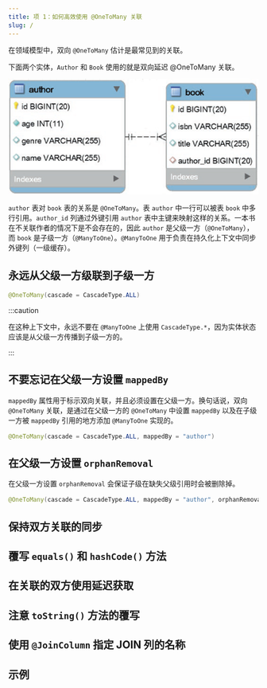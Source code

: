 ```yaml
---
title: 项 1：如何高效使用 @OneToMany 关联
slug: /
---
```


在领域模型中，双向 `@OneToMany` 估计是最常见到的关联。

下面两个实体，`Author` 和 `Book` 使用的就是双向延迟 @OneToMany 关联。

![Figure 1-1. The @OneToMany table relationship](/img/figure1-1.png)

`author` 表对 `book` 表的关系是 `@OneToMany`。表 `author` 中一行可以被表 `book` 中多行引用。`author_id` 列通过外键引用 `author` 表中主键来映射这样的关系。一本书在不关联作者的情况下是不会存在的，因此 `author` 是父级一方（`@OneToMany`），而 `book` 是子级一方（`@ManyToOne`）。`@ManyToOne` 用于负责在持久化上下文中同步外键列（一级缓存）。

## 永远从父级一方级联到子级一方

```java
@OneToMany(cascade = CascadeType.ALL)
```

:::caution

在这种上下文中，永远不要在 `@ManyToOne` 上使用 `CascadeType.*`，因为实体状态应该是从父级一方传播到子级一方的。

:::

## 不要忘记在父级一方设置 `mappedBy`

`mappedBy` 属性用于标示双向关联，并且必须设置在父级一方。换句话说，双向 `@OneToMany` 关联，是通过在父级一方的 `@OneToMany` 中设置 `mappedBy` 以及在子级一方被 `mappedBy` 引用的地方添加 `@ManyToOne` 实现的。

```java
@OneToMany(cascade = CascadeType.ALL, mappedBy = "author")
```

## 在父级一方设置 `orphanRemoval`

在父级一方设置 `orphanRemoval` 会保证子级在缺失父级引用时会被删除掉。

```java
@OneToMany(cascade = CascadeType.ALL, mappedBy = "author", orphanRemoval = true)
```

## 保持双方关联的同步

## 覆写 `equals()` 和 `hashCode()` 方法

## 在关联的双方使用延迟获取

## 注意 `toString()` 方法的覆写

## 使用 `@JoinColumn` 指定 JOIN 列的名称

## 示例